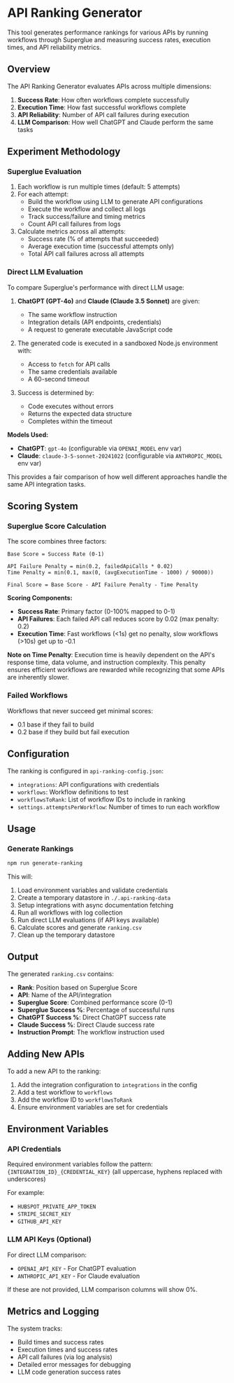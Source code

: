 # API Ranking Generator

This tool generates performance rankings for various APIs by running workflows through Superglue and measuring success rates, execution times, and API reliability metrics.

## Overview

The API Ranking Generator evaluates APIs across multiple dimensions:
1. **Success Rate**: How often workflows complete successfully
2. **Execution Time**: How fast successful workflows complete
3. **API Reliability**: Number of API call failures during execution
4. **LLM Comparison**: How well ChatGPT and Claude perform the same tasks

## Experiment Methodology

### Superglue Evaluation
1. Each workflow is run multiple times (default: 5 attempts)
2. For each attempt:
   - Build the workflow using LLM to generate API configurations
   - Execute the workflow and collect all logs
   - Track success/failure and timing metrics
   - Count API call failures from logs
3. Calculate metrics across all attempts:
   - Success rate (% of attempts that succeeded)
   - Average execution time (successful attempts only)
   - Total API call failures across all attempts

### Direct LLM Evaluation
To compare Superglue's performance with direct LLM usage:

1. **ChatGPT (GPT-4o)** and **Claude (Claude 3.5 Sonnet)** are given:
   - The same workflow instruction
   - Integration details (API endpoints, credentials)
   - A request to generate executable JavaScript code

2. The generated code is executed in a sandboxed Node.js environment with:
   - Access to `fetch` for API calls
   - The same credentials available
   - A 60-second timeout

3. Success is determined by:
   - Code executes without errors
   - Returns the expected data structure
   - Completes within the timeout

**Models Used:**
- **ChatGPT**: `gpt-4o` (configurable via `OPENAI_MODEL` env var)
- **Claude**: `claude-3-5-sonnet-20241022` (configurable via `ANTHROPIC_MODEL` env var)

This provides a fair comparison of how well different approaches handle the same API integration tasks.

## Scoring System

### Superglue Score Calculation

The score combines three factors:

```
Base Score = Success Rate (0-1)

API Failure Penalty = min(0.2, failedApiCalls * 0.02)
Time Penalty = min(0.1, max(0, (avgExecutionTime - 1000) / 90000))

Final Score = Base Score - API Failure Penalty - Time Penalty
```

**Scoring Components:**
- **Success Rate**: Primary factor (0-100% mapped to 0-1)
- **API Failures**: Each failed API call reduces score by 0.02 (max penalty: 0.2)
- **Execution Time**: Fast workflows (<1s) get no penalty, slow workflows (>10s) get up to -0.1

**Note on Time Penalty**: Execution time is heavily dependent on the API's response time, data volume, and instruction complexity. This penalty ensures efficient workflows are rewarded while recognizing that some APIs are inherently slower.

### Failed Workflows
Workflows that never succeed get minimal scores:
- 0.1 base if they fail to build
- 0.2 base if they build but fail execution

## Configuration

The ranking is configured in `api-ranking-config.json`:
- `integrations`: API configurations with credentials
- `workflows`: Workflow definitions to test
- `workflowsToRank`: List of workflow IDs to include in ranking
- `settings.attemptsPerWorkflow`: Number of times to run each workflow

## Usage

### Generate Rankings
```bash
npm run generate-ranking
```

This will:
1. Load environment variables and validate credentials
2. Create a temporary datastore in `./.api-ranking-data`
3. Setup integrations with async documentation fetching
4. Run all workflows with log collection
5. Run direct LLM evaluations (if API keys available)
6. Calculate scores and generate `ranking.csv`
7. Clean up the temporary datastore

## Output

The generated `ranking.csv` contains:
- **Rank**: Position based on Superglue Score
- **API**: Name of the API/integration
- **Superglue Score**: Combined performance score (0-1)
- **Superglue Success %**: Percentage of successful runs
- **ChatGPT Success %**: Direct ChatGPT success rate
- **Claude Success %**: Direct Claude success rate
- **Instruction Prompt**: The workflow instruction used

## Adding New APIs

To add a new API to the ranking:
1. Add the integration configuration to `integrations` in the config
2. Add a test workflow to `workflows`
3. Add the workflow ID to `workflowsToRank`
4. Ensure environment variables are set for credentials

## Environment Variables

### API Credentials
Required environment variables follow the pattern:
`{INTEGRATION_ID}_{CREDENTIAL_KEY}` (all uppercase, hyphens replaced with underscores)

For example:
- `HUBSPOT_PRIVATE_APP_TOKEN`
- `STRIPE_SECRET_KEY`
- `GITHUB_API_KEY`

### LLM API Keys (Optional)
For direct LLM comparison:
- `OPENAI_API_KEY` - For ChatGPT evaluation
- `ANTHROPIC_API_KEY` - For Claude evaluation

If these are not provided, LLM comparison columns will show 0%.

## Metrics and Logging

The system tracks:
- Build times and success rates
- Execution times and success rates
- API call failures (via log analysis)
- Detailed error messages for debugging
- LLM code generation success rates